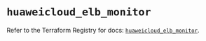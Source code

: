 # `huaweicloud_elb_monitor`

Refer to the Terraform Registry for docs: [`huaweicloud_elb_monitor`](https://registry.terraform.io/providers/huaweicloud/huaweicloud/1.71.1/docs/resources/elb_monitor).
